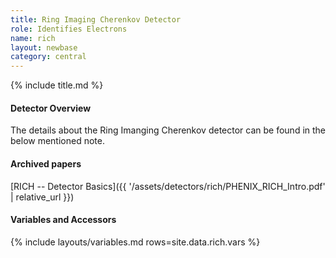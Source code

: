 ```yaml
---
title: Ring Imaging Cherenkov Detector
role: Identifies Electrons
name: rich
layout: newbase
category: central
---
```

{% include title.md %}

#### Detector Overview

The details about the Ring Imanging Cherenkov detector can be found in the below mentioned note.

#### Archived papers

[RICH -- Detector Basics]({{ '/assets/detectors/rich/PHENIX_RICH_Intro.pdf' | relative_url }})

#### Variables and Accessors
{% include layouts/variables.md rows=site.data.rich.vars %}
